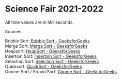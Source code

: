 # Science Fair 2021-2022

All time values are in Milliseconds.

Sources: 

Bubble Sort: [Bubble Sort - GeeksforGeeks](https://www.geeksforgeeks.org/bubble-sort/) <br>
Merge Sort: [Merge Sort - GeeksforGeeks](https://www.geeksforgeeks.org/merge-sort/) <br>
Heapsort: [HeapSort - GeeksforGeeks](https://www.geeksforgeeks.org/heap-sort/) <br>
Insertion Sort: [Insertion Sort - GeeksforGeeks](https://www.geeksforgeeks.org/Insertion-sort/) <br>
Selection Sort: [Selection Sort - GeeksforGeeks](https://www.geeksforgeeks.org/selection-sort/) <br>
Quicksort: [QuickSort - GeeksforGeeks](https://www.geeksforgeeks.org/quick-sort/) <br>
Gnome Sort / Stupid Sort: [Gnome Sort - GeeksforGeeks](https://www.geeksforgeeks.org/gnome-sort-a-stupid-one/) <br>

